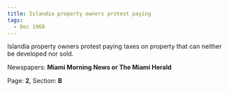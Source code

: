 ```yaml
---  
title: Islandia property owners protest paying  
tags:  
  - Dec 1968  
---  
```

  
Islandia property owners protest paying taxes on property that can neither be developed nor sold.  
  
Newspapers: **Miami Morning News or The Miami Herald**  
  
Page: **2**, Section: **B** 
